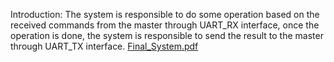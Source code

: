 Introduction: The system is responsible to do some operation based on the received commands from the master through UART_RX interface, once the operation is done, the system is responsible to send the result to the master through UART_TX interface.
[Final_System.pdf](https://github.com/omarzalahh/System-UART_TX_RX_Verilog/files/14001124/Final_System.pdf)
